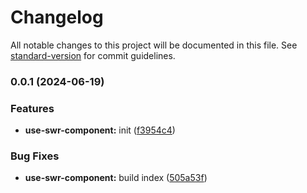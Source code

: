 # Changelog

All notable changes to this project will be documented in this file. See [standard-version](https://github.com/conventional-changelog/standard-version) for commit guidelines.

### 0.0.1 (2024-06-19)


### Features

* **use-swr-component:** init ([f3954c4](https://github.com/snomiao/use-swr-component/commit/f3954c408ebd6190a21345873d25106f2fc057b6))


### Bug Fixes

* **use-swr-component:** build index ([505a53f](https://github.com/snomiao/use-swr-component/commit/505a53f33972d7b26f60bdf5cde2445be6c90ffe))
